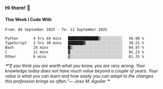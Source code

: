 ### Hi there! 👋

#### This Week I Code With
<!--START_SECTION:waka-->

```txt
From: 04 September 2025 - To: 11 September 2025

Python       4 hrs 44 mins   ██████████████▒░░░░░░░░░░   56.98 %
TypeScript   2 hrs 30 mins   ███████▓░░░░░░░░░░░░░░░░░   30.21 %
Bash         24 mins         █▒░░░░░░░░░░░░░░░░░░░░░░░   04.97 %
C            11 mins         ▓░░░░░░░░░░░░░░░░░░░░░░░░   02.23 %
Other        6 mins          ▒░░░░░░░░░░░░░░░░░░░░░░░░   01.35 %
```

<!--END_SECTION:waka-->

<!--STARTS_HERE_QUOTE_README-->
<i>❝“If you think you are worth what you know, you are very wrong.  Your knowledge today does not have much value beyond a couple of years.  Your value is what you can learn and how easily you can adapt to the changes this profession brings so often.”— Jose M. Aguilar   ❞</i>
<!--ENDS_HERE_QUOTE_README-->
